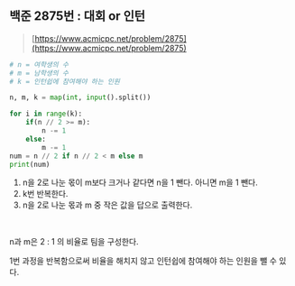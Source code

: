 ## 백준 2875번 : 대회 or 인턴

> [https://www.acmicpc.net/problem/2875](https://www.acmicpc.net/problem/2875)

```python
# n = 여학생의 수
# m = 남학생의 수
# k = 인턴쉽에 참여해야 하는 인원

n, m, k = map(int, input().split())

for i in range(k):
    if(n // 2 >= m):
        n -= 1
    else:
        m -= 1
num = n // 2 if n // 2 < m else m
print(num)
```

1. n을 2로 나눈 몫이 m보다 크거나 같다면 n을 1 뺀다. 아니면 m을 1 뺀다.
2. k번 반복한다.
3. n을 2로 나눈 몫과 m 중 작은 값을 답으로 출력한다.

<br>

n과 m은 2 : 1 의 비율로 팀을 구성한다.

1번 과정을 반복함으로써 비율을 해치지 않고 인턴쉽에 참여해야 하는 인원을 뺄 수 있다.

